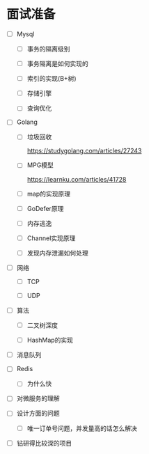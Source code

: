 # 面试准备

- [ ] Mysql

    - [ ] 事务的隔离级别

    - [ ] 事务隔离是如何实现的

    - [ ] 索引的实现(B+树) 

    - [ ] 存储引擎

    - [ ] 查询优化

- [ ] Golang

    - [ ] 垃圾回收

        https://studygolang.com/articles/27243

    - [ ] MPG模型

        https://learnku.com/articles/41728

    - [ ] map的实现原理

    - [ ] GoDefer原理

    - [ ] 内存逃逸

    - [ ] Channel实现原理

    - [ ] 发现内存泄漏如何处理

- [ ] 网络

    - [ ] TCP

    - [ ] UDP

- [ ] 算法

    - [ ] 二叉树深度

    - [ ] HashMap的实现

- [ ] 消息队列

- [ ] Redis

    - [ ] 为什么快

- [ ] 对微服务的理解

- [ ] 设计方面的问题

    - [ ] 唯一订单号问题，并发量高的话怎么解决

- [ ] 钻研得比较深的项目